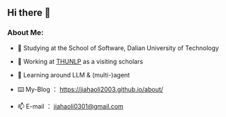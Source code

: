 ## Hi there 👋

### About Me:

- 📖 Studying at the School of Software, Dalian University of Technology

- 🔎 Working at [THUNLP](https://nlp.csai.tsinghua.edu.cn/) as a visiting scholars
  
- 🌱 Learning around LLM & (multi-)agent

- ⌨️ My-Blog ： https://jiahaoli2003.github.io/about/
  
- 📫 E-mail ： jiahaoli0301@gmail.com

